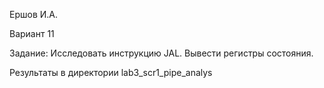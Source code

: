 Ершов И.А.

Вариант 11

Задание:
Исследовать инструкцию JAL. Вывести регистры состояния.

Результаты в директории lab3_scr1_pipe_analys 